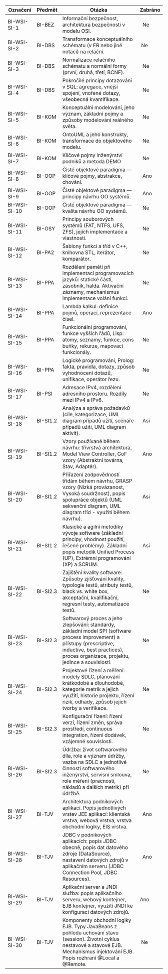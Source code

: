 Označení | Předmět | Otázka | Zabráno
-- | -- | -- | --
BI-WSI-SI-1 | BI-BEZ | Informační bezpečnost, architektura bezpečnosti v modelu OSI. |   Ne
BI-WSI-SI-2 | BI-DBS | Transformace konceptuálního schématu (v ER nebo jiné notaci) na relační. |  Ne
BI-WSI-SI-3 | BI-DBS | Normalizace relačního schématu a normální formy (první, druhá, třetí, BCNF). |   Ne
BI-WSI-SI-4 | BI-DBS | Pokročilé principy dotazování v SQL: agregace, vnější spojení, vnořené dotazy, všeobecná kvantifikace. |   Ne
BI-WSI-SI-5 | BI-KOM | Konceptuální modelování, jeho význam, základní pojmy a způsoby modelování reálného světa. |   Ne
BI-WSI-SI-6 | BI-KOM | OntoUML a jeho konstrukty, transformace do objektového modelu. |   Ne
BI-WSI-SI-7 | BI-KOM | Klíčové pojmy inženýrství podniků a metoda DEMO |   Ne
BI-WSI-SI-8 | BI-OOP | Čisté objektové paradigma — klíčové pojmy, abstrakce, chování. |   Ano
BI-WSI-SI-9 | BI-OOP | Čisté objektové paradigma — principy návrhu OO systémů. |   Ano
BI-WSI-SI-10 | BI-OOP | Čisté objektové paradigma — kvalita návrhu OO systémů. |   Ne
BI-WSI-SI-11 | BI-OSY | Principy souborových systémů (FAT, NTFS, UFS, ZFS), jejich implementace a vlastnosti. |   Ne
BI-WSI-SI-12 | BI-PA2 | Šablony funkcí a tříd v C++, knihovna STL, iterátor, komparátor. |   Ne
BI-WSI-SI-13 | BI-PPA | Rozdělení paměti při implementaci programovacích jazyků: statické části, zásobník, halda. Aktivační záznamy, mechanismus implementace volání funkcí. |   Ne
BI-WSI-SI-14 | BI-PPA | Lambda kalkul: definice pojmů, operací, reprezentace čísel. |   Ano
BI-WSI-SI-15 | BI-PPA | Funkcionální programování, funkce vyšších řádů, Lisp: atomy, seznamy, funkce, cons buňky, rekurze, mapovací funkcionály. |   Ne
BI-WSI-SI-16 | BI-PPA | Logické programování, Prolog: fakta, pravidla, dotazy, způsob vyhodnocení dotazů, unifikace, operátor řezu. |   Ne
BI-WSI-SI-17 | BI-PSI | Adresace IPv4, rozdělení adresního prostoru. Rozdíly mezi IPv4 a IPv6. |   Ne
BI-WSI-SI-18 | BI-SI1.2 | Analýza a správa požadavků (cíle, kategorizace, UML diagram případů užití, scénáře případů užití, UML diagram aktivit). |   Asi
BI-WSI-SI-19 | BI-SI1.2 | Vzory používané během návrhu: třívrstvá architektura, Model View Controller, GoF vzory (Abstraktní továrna, Stav, Adaptér). |   Ano
BI-WSI-SI-20 | BI-SI1.2 | Přiřazení zodpovědností třídám během návrhu, GRASP vzory (Nízká provázanost, Vysoká soudržnost), popis spolupráce objektů (UML sekvenční diagram, UML diagram tříd - využití během návrhu). |   Asi
BI-WSI-SI-21 | BI-SI1.2 | Klasické a agilní metodiky vývoje software (základní principy, vhodnost použití, řešené problémy). Základní popis metodik Unified Process (UP), Extrémní programování (XP) a SCRUM. |   Asi
BI-WSI-SI-22 | BI-SI2.3 | Zajištění kvality software: Způsoby zjišťování kvality, typologie testů, atributy testů, black vs. white box, akceptační, kvalifikační, regresní testy, automatizace testů. |   Ne
BI-WSI-SI-23 | BI-SI2.3 | Softwarový proces a jeho zlepšování: standardy, základní model SPI (software process improvement) a přístupy (prescriptive, inductive, best practices), proces organizace, projektu, jedince a souvislosti. |   Ne
BI-WSI-SI-24 | BI-SI2.3 | Projektové řízení a měření: modely SDLC, plánování krátkodobé a dlouhodobé, kategorie metrik a jejich využití, historie projektu, řízení rizik, odhady, způsob jejich tvorby a verifikace. |   Ne
BI-WSI-SI-25 | BI-SI2.3 | Konfigurační řízení: řízení verzí, řízení změn, správa prostředí, continuous integration, řízení dodávek, vzájemné souvislosti. |   Ne
BI-WSI-SI-26 | BI-SI2.3 | Údržba: život softwarového díla, role a význam údržby, vazba na SDLC a jednotlivé činnosti softwarového inženýrství, servisní smlouva, role měření (pracnosti, nákladů a dalších metrik) při údržbě. |   Ne
BI-WSI-SI-27 | BI-TJV | Architektura podnikových aplikací. Popis jednotlivých vrstev JEE aplikací: klientská vrstva, webová vrstva, vrstva obchodní logiky, EIS vrstva. |   Ano
BI-WSI-SI-28 | BI-TJV | JDBC v podnikových aplikacích: popis JDBC obecně, popis dat datového zdroje (DataSource), nastavení datových zdrojů v aplikačním serveru (JDBC Connection Pool, JDBC Resources). |   Ano
BI-WSI-SI-29 | BI-TJV | Aplikační server a JNDI služba: popis aplikačního serveru, webový kontejner, EJB kontejner, využití JNDI ke konfiguraci datových zdrojů. | Ano
BI-WSI-SI-30 | BI-TJV | Komponenty obchodní logiky EJB. Typy JavaBeans z pohledu uchování stavu (session). Životní cyklus nestavové a stavové EJB. Mechanismus injektování EJB. Popis rozhraní @Local a @Remote. |  Ne


